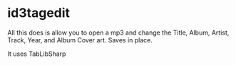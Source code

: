 # id3tagedit
All this does is allow you to open a mp3 and change the Title, Album, Artist, Track, Year, and Album Cover art.  Saves in place.

It uses TabLibSharp
